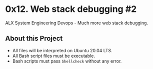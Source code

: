 # 0x12. Web stack debugging #2 #

ALX System Engineering Devops - Much more web stack debugging.


## About this Project

- All files will be interpreted on Ubuntu 20.04 LTS.
- All Bash script files must be executable.
- Bash scripts must pass `Shellcheck` without any error.
